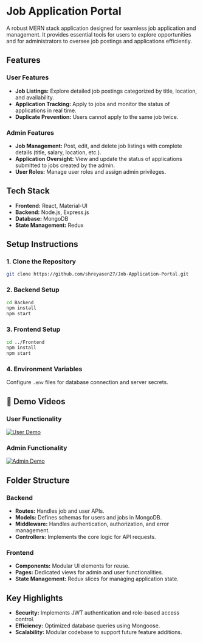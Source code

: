 # Job Application Portal

A robust MERN stack application designed for seamless job application and management. It provides essential tools for users to explore opportunities and for administrators to oversee job postings and applications efficiently.

## Features

### User Features
- **Job Listings:** Explore detailed job postings categorized by title, location, and availability.
- **Application Tracking:** Apply to jobs and monitor the status of applications in real time.
- **Duplicate Prevention:** Users cannot apply to the same job twice.

### Admin Features
- **Job Management:** Post, edit, and delete job listings with complete details (title, salary, location, etc.).
- **Application Oversight:** View and update the status of applications submitted to jobs created by the admin.
- **User Roles:** Manage user roles and assign admin privileges.

## Tech Stack
- **Frontend:** React, Material-UI
- **Backend:** Node.js, Express.js
- **Database:** MongoDB
- **State Management:** Redux

## Setup Instructions

### 1. Clone the Repository
```bash
git clone https://github.com/shreyasen27/Job-Application-Portal.git
```

### 2. Backend Setup
```bash
cd Backend
npm install
npm start
```

### 3. Frontend Setup
```bash
cd ../Frontend
npm install
npm start
```

### 4. Environment Variables
Configure `.env` files for database connection and server secrets.

## 🎥 Demo Videos

### User Functionality
[![User Demo]()](https://youtu.be/sdesWLqpMLg)

### Admin Functionality
[![Admin Demo]()](https://youtu.be/DN2jhTMLQ_w)

## Folder Structure

### Backend
- **Routes:** Handles job and user APIs.
- **Models:** Defines schemas for users and jobs in MongoDB.
- **Middleware:** Handles authentication, authorization, and error management.
- **Controllers:** Implements the core logic for API requests.

### Frontend
- **Components:** Modular UI elements for reuse.
- **Pages:** Dedicated views for admin and user functionalities.
- **State Management:** Redux slices for managing application state.

## Key Highlights
- **Security:** Implements JWT authentication and role-based access control.
- **Efficiency:** Optimized database queries using Mongoose.
- **Scalability:** Modular codebase to support future feature additions.

